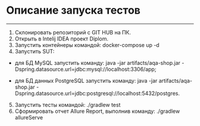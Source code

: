 # Описание запуска тестов
***

1. Склонировать репозиторий с GIT HUB на ПК.
2. Открыть в Intelij IDEA проект Diplom.
3. Запустить контейнеры командой:  docker-compose up -d 
4. Запустить SUT:
- для БД MySQL запустить команду: java -jar artifacts/aqa-shop.jar -Dspring.datasource.url=jdbc:mysql://localhost:3306/app;

- для БД данных PostgreSQL запустить команду: java -jar artifacts/aqa-shop.jar -Dspring.datasource.url=jdbc:postgresql://localhost:5432/postgres.
5. Запустить тесты командой: ./gradlew test
6. Сформировать отчет Allure Report, выполнив команду: ./gradlew allureServe